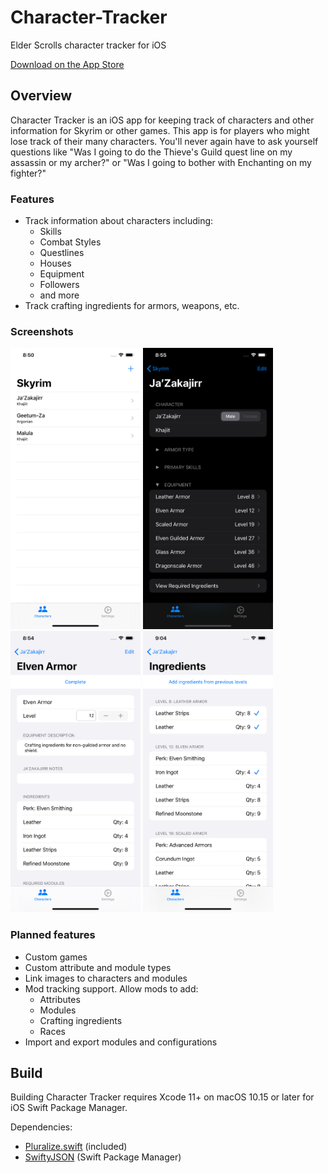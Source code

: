 # Character-Tracker

Elder Scrolls character tracker for iOS

[Download on the App Store](https://apps.apple.com/us/app/character-tracker-for-skyrim/id1500330869)

## Overview

Character Tracker is an iOS app for keeping track of characters and other information for Skyrim or other games. This app is for players who might lose track of their many characters. You'll never again have to ask yourself questions like "Was I going to do the Thieve's Guild quest line on my assassin or my archer?" or "Was I going to bother with Enchanting on my fighter?"

### Features

* Track information about characters including:
  * Skills
  * Combat Styles
  * Questlines
  * Houses
  * Equipment
  * Followers
  * and more
* Track crafting ingredients for armors, weapons, etc.

### Screenshots

<img src="Screenshots/iPhone 11 Pro Max 1 - Characters.png" height=450 /> <img src="Screenshots/iPhone 11 Pro Max 4 - Character Dark Collapsed.png" height=450 /> <img src="Screenshots/iPhone 11 Pro Max 3 - Module.png" height=450 /> <img src="Screenshots/iPhone 11 Pro Max 5 - Ingredients.png" height=450 />

### Planned features

* Custom games
* Custom attribute and module types
* Link images to characters and modules
* Mod tracking support. Allow mods to add:
  * Attributes
  * Modules
  * Crafting ingredients
  * Races
* Import and export modules and configurations

## Build

Building Character Tracker requires Xcode 11+ on macOS 10.15 or later for iOS Swift Package Manager.

Dependencies:

* [Pluralize.swift](https://github.com/joshualat/Pluralize.swift) (included)
* [SwiftyJSON](https://github.com/SwiftyJSON/SwiftyJSON) (Swift Package Manager)
